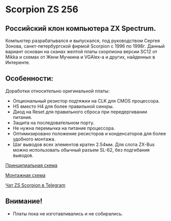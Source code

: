 # Scorpion ZS 256

## Российский клон компьютера ZX Spectrum.

Компьютер разрабатывался и выпускался, под руководством Сергея Зонова, санкт-петербургской фирмой Scorpion с 1996 по 1998г.
Данный вариант основан на сканах желтой платы скорпиона версии SC12 от Mikka и схемах от Жени Мучкина и VGAlex-а и других, найденных в Интеренте.

## Особенности:
Доработки относительно оригинальной платы:
- Опциональный резистор подтяжки на CLK для CMOS процессора.
- H5 вместо H4 для более правильной синхры.
- Диод на Reset для правильного сброса при передергивании питания.
- Защита на последовательном порту.
- Не нужна перемычка на питание процессора.
- Оптимизировано положение ресисторов и конденсаторов для более удобного монтажа.
- Шаг выводов всех элементов кратен 2.54мм. Для слота ZX-Bus можно использовать обычный разъем SL-62, без подгибания выводов.

[Принципиальная схема](Export/Schematic_Scorpion-Yellow_v12.2.0.pdf)

[Монтажная схема](Export/PCB_Scorpion-Yellow_v12.2.0.pdf)

[Чат ZS Scorpion  в Telegram](https://t.me/zs_scorpion)

## Внимание!
- Платы пока не изготавливались и не собирались.
